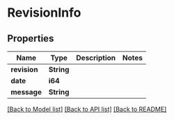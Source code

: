# RevisionInfo

## Properties

Name | Type | Description | Notes
------------ | ------------- | ------------- | -------------
**revision** | **String** |  | 
**date** | **i64** |  | 
**message** | **String** |  | 

[[Back to Model list]](../README.md#documentation-for-models) [[Back to API list]](../README.md#documentation-for-api-endpoints) [[Back to README]](../README.md)


